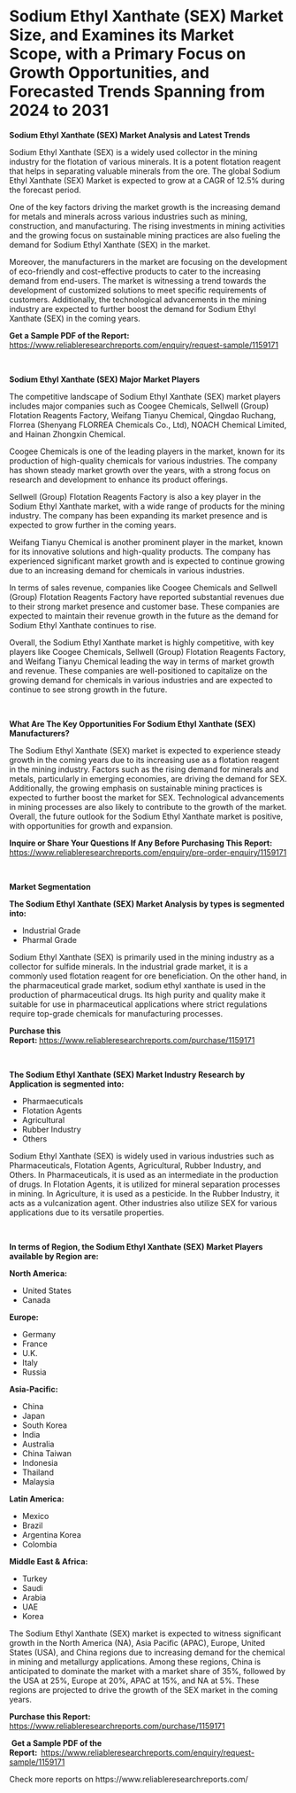 <p><h1>Sodium Ethyl Xanthate (SEX) Market Size, and Examines its Market Scope, with a Primary Focus on Growth Opportunities, and Forecasted Trends Spanning from 2024 to 2031</h1></p><p><strong>Sodium Ethyl Xanthate (SEX) Market Analysis and Latest Trends</strong></p>
<p><p>Sodium Ethyl Xanthate (SEX) is a widely used collector in the mining industry for the flotation of various minerals. It is a potent flotation reagent that helps in separating valuable minerals from the ore. The global Sodium Ethyl Xanthate (SEX) Market is expected to grow at a CAGR of 12.5% during the forecast period.</p><p>One of the key factors driving the market growth is the increasing demand for metals and minerals across various industries such as mining, construction, and manufacturing. The rising investments in mining activities and the growing focus on sustainable mining practices are also fueling the demand for Sodium Ethyl Xanthate (SEX) in the market.</p><p>Moreover, the manufacturers in the market are focusing on the development of eco-friendly and cost-effective products to cater to the increasing demand from end-users. The market is witnessing a trend towards the development of customized solutions to meet specific requirements of customers. Additionally, the technological advancements in the mining industry are expected to further boost the demand for Sodium Ethyl Xanthate (SEX) in the coming years.</p></p>
<p><strong>Get a Sample PDF of the Report:&nbsp;</strong> <a href="https://www.reliableresearchreports.com/enquiry/request-sample/1159171">https://www.reliableresearchreports.com/enquiry/request-sample/1159171</a></p>
<p>&nbsp;</p>
<p><strong>Sodium Ethyl Xanthate (SEX) Major Market Players</strong></p>
<p><p>The competitive landscape of Sodium Ethyl Xanthate (SEX) market players includes major companies such as Coogee Chemicals, Sellwell (Group) Flotation Reagents Factory, Weifang Tianyu Chemical, Qingdao Ruchang, Florrea (Shenyang FLORREA Chemicals Co., Ltd), NOACH Chemical Limited, and Hainan Zhongxin Chemical.</p><p>Coogee Chemicals is one of the leading players in the market, known for its production of high-quality chemicals for various industries. The company has shown steady market growth over the years, with a strong focus on research and development to enhance its product offerings.</p><p>Sellwell (Group) Flotation Reagents Factory is also a key player in the Sodium Ethyl Xanthate market, with a wide range of products for the mining industry. The company has been expanding its market presence and is expected to grow further in the coming years.</p><p>Weifang Tianyu Chemical is another prominent player in the market, known for its innovative solutions and high-quality products. The company has experienced significant market growth and is expected to continue growing due to an increasing demand for chemicals in various industries.</p><p>In terms of sales revenue, companies like Coogee Chemicals and Sellwell (Group) Flotation Reagents Factory have reported substantial revenues due to their strong market presence and customer base. These companies are expected to maintain their revenue growth in the future as the demand for Sodium Ethyl Xanthate continues to rise.</p><p>Overall, the Sodium Ethyl Xanthate market is highly competitive, with key players like Coogee Chemicals, Sellwell (Group) Flotation Reagents Factory, and Weifang Tianyu Chemical leading the way in terms of market growth and revenue. These companies are well-positioned to capitalize on the growing demand for chemicals in various industries and are expected to continue to see strong growth in the future.</p></p>
<p>&nbsp;</p>
<p><strong>What Are The Key Opportunities For Sodium Ethyl Xanthate (SEX) Manufacturers?</strong></p>
<p><p>The Sodium Ethyl Xanthate (SEX) market is expected to experience steady growth in the coming years due to its increasing use as a flotation reagent in the mining industry. Factors such as the rising demand for minerals and metals, particularly in emerging economies, are driving the demand for SEX. Additionally, the growing emphasis on sustainable mining practices is expected to further boost the market for SEX. Technological advancements in mining processes are also likely to contribute to the growth of the market. Overall, the future outlook for the Sodium Ethyl Xanthate market is positive, with opportunities for growth and expansion.</p></p>
<p><strong>Inquire or Share Your Questions If Any Before Purchasing This Report:</strong> <a href="https://www.reliableresearchreports.com/enquiry/pre-order-enquiry/1159171">https://www.reliableresearchreports.com/enquiry/pre-order-enquiry/1159171</a></p>
<p>&nbsp;</p>
<p><strong>Market Segmentation</strong></p>
<p><strong>The Sodium Ethyl Xanthate (SEX) Market Analysis by types is segmented into:</strong></p>
<p><ul><li>Industrial Grade</li><li>Pharmal Grade</li></ul></p>
<p><p>Sodium Ethyl Xanthate (SEX) is primarily used in the mining industry as a collector for sulfide minerals. In the industrial grade market, it is a commonly used flotation reagent for ore beneficiation. On the other hand, in the pharmaceutical grade market, sodium ethyl xanthate is used in the production of pharmaceutical drugs. Its high purity and quality make it suitable for use in pharmaceutical applications where strict regulations require top-grade chemicals for manufacturing processes.</p></p>
<p><strong>Purchase this Report:&nbsp;</strong><a href="https://www.reliableresearchreports.com/purchase/1159171">https://www.reliableresearchreports.com/purchase/1159171</a></p>
<p>&nbsp;</p>
<p><strong>The Sodium Ethyl Xanthate (SEX) Market Industry Research by Application is segmented into:</strong></p>
<p><ul><li>Pharmaecuticals</li><li>Flotation Agents</li><li>Agricultural</li><li>Rubber Industry</li><li>Others</li></ul></p>
<p><p>Sodium Ethyl Xanthate (SEX) is widely used in various industries such as Pharmaceuticals, Flotation Agents, Agricultural, Rubber Industry, and Others. In Pharmaceuticals, it is used as an intermediate in the production of drugs. In Flotation Agents, it is utilized for mineral separation processes in mining. In Agriculture, it is used as a pesticide. In the Rubber Industry, it acts as a vulcanization agent. Other industries also utilize SEX for various applications due to its versatile properties.</p></p>
<p>&nbsp;</p>
<p><strong>In terms of Region, the Sodium Ethyl Xanthate (SEX) Market Players available by Region are:</strong></p>
<p>
    <p> <strong> North America: </strong>
        <ul>
            <li>United States</li>
            <li>Canada</li>
        </ul>
        </p> 
    <p> <strong> Europe: </strong>
        <ul>
            <li>Germany</li>
            <li>France</li>
            <li>U.K.</li>
            <li>Italy</li>
            <li>Russia</li>
        </ul>
        </p> 
    <p> <strong> Asia-Pacific: </strong>
        <ul>
            <li>China</li>
            <li>Japan</li>
            <li>South Korea</li>
            <li>India</li>
            <li>Australia</li>
            <li>China Taiwan</li>
            <li>Indonesia</li>
            <li>Thailand</li>
            <li>Malaysia</li>
        </ul>
        </p> 
    <p> <strong> Latin America: </strong>
        <ul>
            <li>Mexico</li>
            <li>Brazil</li>
            <li>Argentina Korea</li>
            <li>Colombia</li>
        </ul>
        </p> 
    <p> <strong> Middle East & Africa: </strong>
        <ul>
            <li>Turkey</li>
            <li>Saudi</li>
            <li>Arabia</li>
            <li>UAE</li>
            <li>Korea</li>
        </ul>
    </p>
    </p>
<p><p>The Sodium Ethyl Xanthate (SEX) market is expected to witness significant growth in the North America (NA), Asia Pacific (APAC), Europe, United States (USA), and China regions due to increasing demand for the chemical in mining and metallurgy applications. Among these regions, China is anticipated to dominate the market with a market share of 35%, followed by the USA at 25%, Europe at 20%, APAC at 15%, and NA at 5%. These regions are projected to drive the growth of the SEX market in the coming years.</p></p>
<p><strong>Purchase this Report: </strong><a href="https://www.reliableresearchreports.com/purchase/1159171">https://www.reliableresearchreports.com/purchase/1159171</a></p>
<p>&nbsp;<strong>Get a Sample PDF of the Report:&nbsp;&nbsp;</strong><a href="https://www.reliableresearchreports.com/enquiry/request-sample/1159171">https://www.reliableresearchreports.com/enquiry/request-sample/1159171</a></p>
<p><strong></strong></p>
<p>Check more reports on https://www.reliableresearchreports.com/</p>